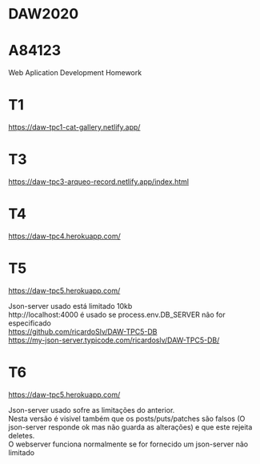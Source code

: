 # DAW2020 
# A84123
Web Aplication Development Homework

# T1
https://daw-tpc1-cat-gallery.netlify.app/

# T3 
https://daw-tpc3-arqueo-record.netlify.app/index.html

# T4
https://daw-tpc4.herokuapp.com/

# T5
https://daw-tpc5.herokuapp.com/ 

Json-server usado está limitado 10kb \
http://localhost:4000 é usado se process.env.DB_SERVER não for especificado \
https://github.com/ricardoSlv/DAW-TPC5-DB \
https://my-json-server.typicode.com/ricardoslv/DAW-TPC5-DB/

# T6
https://daw-tpc5.herokuapp.com/ 

Json-server usado sofre as limitações do anterior. \
Nesta versão é visivel também que os posts/puts/patches são falsos (O json-server responde ok mas não guarda as alterações) e que este rejeita deletes. \
O webserver funciona normalmente se for fornecido um json-server não limitado


